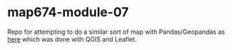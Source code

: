 # map674-module-07
Repo for attempting to do a similar sort of map with Pandas/Geopandas as [here](http://bl.ocks.org/bazini627/37377c7178d138978f686cb5fc69da07) which was done with QGIS and Leaflet. 
